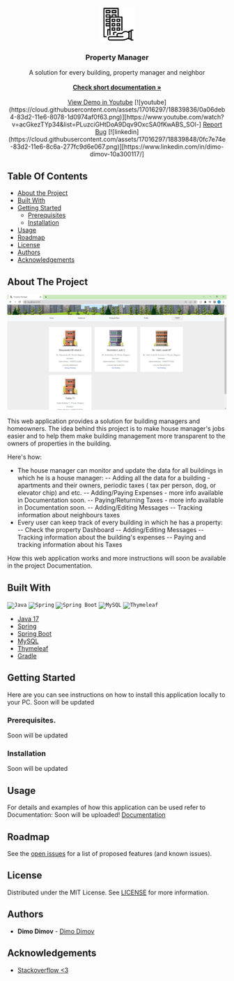 <br/>
<p align="center">
  <a href="https://github.com/dimov05/Property-Manager">
    <img src="screenshots/property.png" alt="Logo" width="80" height="80">
  </a>

  <h3 align="center">Property Manager</h3>

  <p align="center">
    A solution for every building, property manager and neighbor
    <br/>
    <br/>
    <a href="https://github.com/dimov05/Property-Manager/blob/main/Property%20Manager%20-%20short%20documentation.pdf"><strong>Check short documentation »</strong></a>
    <br/>
    <br/>
    <a href="https://www.youtube.com/watch?v=acGkezTYp34&list=PLuzciGHtDoA9Dqv9OxcSA0fKwABS_SOl-">View Demo in Youtube</a>
    [![youtube](https://cloud.githubusercontent.com/assets/17016297/18839836/0a06deb4-83d2-11e6-8078-1d0974af0f63.png)][https://www.youtube.com/watch?v=acGkezTYp34&list=PLuzciGHtDoA9Dqv9OxcSA0fKwABS_SOl-]
    <a href="https://github.com/dimov05/Property-Manager/issues">Report Bug</a>
    [![linkedin](https://cloud.githubusercontent.com/assets/17016297/18839848/0fc7e74e-83d2-11e6-8c6a-277fc9d6e067.png)][https://www.linkedin.com/in/dimo-dimov-10a300117/]
  </p>
</p>



## Table Of Contents

* [About the Project](#about-the-project)
* [Built With](#built-with)
* [Getting Started](#getting-started)
  * [Prerequisites](#prerequisites)
  * [Installation](#installation)
* [Usage](#usage)
* [Roadmap](#roadmap)
* [License](#license)
* [Authors](#authors)
* [Acknowledgements](#acknowledgements)

## About The Project

![Screen Shot](https://github.com/dimov05/Property-Manager/blob/main/screenshots/screenshot-home-screen.jpg)

This web application provides a solution for building managers and homeowners. The idea behind this project is to make house manager's jobs easier and to help them make building management more transparent to the owners of properties in the building.

Here's how:
* The house manager can monitor and update the data for all buildings in which he is a house manager:
-- Adding all the data for a building - apartments and their owners, periodic taxes ( tax per person, dog, or elevator chip) and etc.
-- Adding/Paying Expenses - more info available in Documentation soon.
-- Paying/Returning Taxes - more info available in Documentation soon.
-- Adding/Editing Messages
-- Tracking information about neighbours taxes
* Every user can keep track of every building in which he has a property:
-- Check the property Dashboard
-- Adding/Editing Messages
-- Tracking information about the building's expenses
-- Paying and tracking information about his Taxes

How this web application works and more instructions will soon be available in the project Documentation.



## Built With

<div>
	<code><img height="80" src="https://user-images.githubusercontent.com/25181517/117201156-9a724800-adec-11eb-9a9d-3cd0f67da4bc.png" alt="Java" title="Java" /></code>
	<code><img height="80" src="https://user-images.githubusercontent.com/25181517/117201470-f6d56780-adec-11eb-8f7c-e70e376cfd07.png" alt="Spring" title="Spring" /></code>
	<code><img height="80" src="https://user-images.githubusercontent.com/25181517/183891303-41f257f8-6b3d-487c-aa56-c497b880d0fb.png" alt="Spring Boot" title="Spring Boot" /></code>
	<code><img height="80" src="https://user-images.githubusercontent.com/25181517/183896128-ec99105a-ec1a-4d85-b08b-1aa1620b2046.png" alt="MySQL" title="MySQL" /></code>
<code><img height="80" src="https://img.icons8.com/color/512/thymeleaf.png" title="Thymeleaf" /></code>
</div>

* [Java 17]()
* [Spring](https://spring.io/)
* [Spring Boot]()
* [MySQL](https://www.mysql.com/)
* [Thymeleaf](https://www.thymeleaf.org/)
* [Gradle](https://gradle.org/)

## Getting Started

Here are you can see instructions on how to install this application locally to your PC. Soon will be updated

### Prerequisites.

Soon will be updated

### Installation

Soon will be updated

## Usage

For details and examples of how this application can be used refer to Documentation: Soon will be uploaded!
 [Documentation](https://example.com)

## Roadmap

See the [open issues](https://github.com/dimov05/Property-Manager/issues) for a list of proposed features (and known issues).

## License

Distributed under the MIT License. See [LICENSE](https://github.com/dimov05/Property-Manager/LICENSE.md) for more information.

## Authors

* **Dimo Dimov** - [Dimo Dimov](https://github.com/dimov05/) 
## Acknowledgements

* [Stackoverflow <3](https://stackoverflow.com/)
